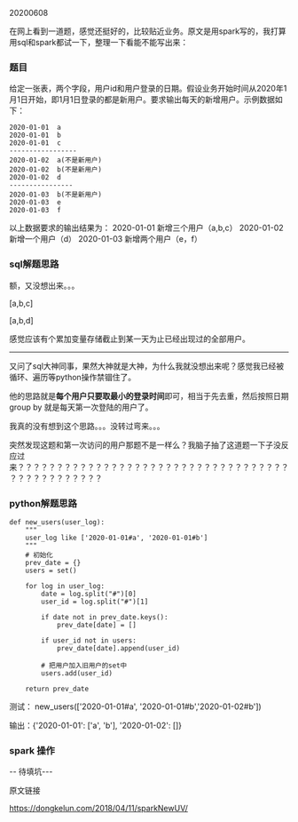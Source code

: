 20200608

在网上看到一道题，感觉还挺好的，比较贴近业务。原文是用spark写的，我打算用sql和spark都试一下，整理一下看能不能写出来：



### 题目

给定一张表，两个字段，用户id和用户登录的日期。假设业务开始时间从2020年1月1日开始，即1月1日登录的都是新用户。要求输出每天的新增用户。示例数据如下：

```
2020-01-01	a
2020-01-01	b
2020-01-01	c
-----------------
2020-01-02	a(不是新用户)
2020-01-02	b(不是新用户)
2020-01-02	d
----------------
2020-01-03	b(不是新用户)
2020-01-03	e
2020-01-03	f
```

以上数据要求的输出结果为：
2020-01-01 新增三个用户（a,b,c）
2020-01-02 新增一个用户（d）
2020-01-03 新增两个用户（e，f）



### sql解题思路

额，又没想出来。。。

[a,b,c]

[a,b,d]

感觉应该有个累加变量存储截止到某一天为止已经出现过的全部用户。

-------------------------------------------

又问了sql大神同事，果然大神就是大神，为什么我就没想出来呢？感觉我已经被循环、遍历等python操作禁锢住了。



他的思路就是**每个用户只要取最小的登录时间**即可，相当于先去重，然后按照日期group by 就是每天第一次登陆的用户了。

我真的没有想到这个思路。。。没转过弯来。。。

突然发现这题和第一次访问的用户那题不是一样么？我脑子抽了这道题一下子没反应过来？？？？？？？？？？？？？？？？？？？？？？？？？？？？？？？？？？？？？？？？？？？？？？？



### python解题思路

```
def new_users(user_log):
    """
    user_log like ['2020-01-01#a', '2020-01-01#b']
    """
    # 初始化
    prev_date = {}
    users = set()
    
    for log in user_log:
        date = log.split("#")[0]
        user_id = log.split("#")[1]
        
        if date not in prev_date.keys():
            prev_date[date] = []
        
        if user_id not in users:
            prev_date[date].append(user_id)
        
        # 把用户加入旧用户的set中
        users.add(user_id)
        
    return prev_date
```

测试： new_users(['2020-01-01#a', '2020-01-01#b','2020-01-02#b'])

输出：{'2020-01-01': ['a', 'b'], '2020-01-02': []}



### spark 操作

-- 待填坑---



原文链接

https://dongkelun.com/2018/04/11/sparkNewUV/